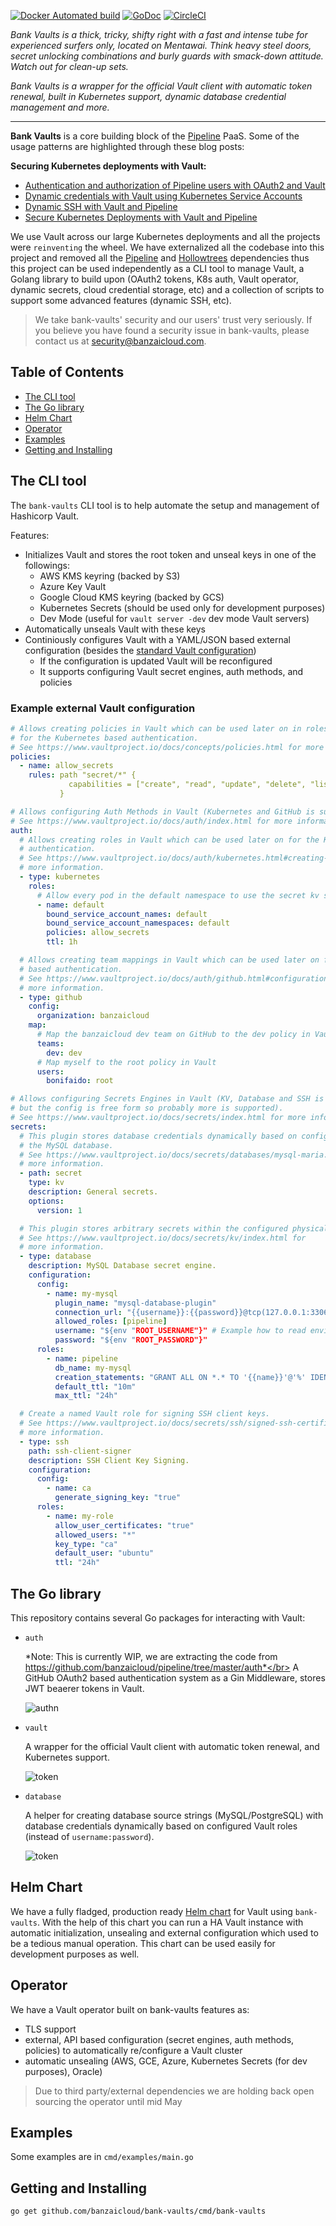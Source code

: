 [![Docker Automated build](https://img.shields.io/docker/automated/banzaicloud/bank-vaults.svg)](https://hub.docker.com/r/banzaicloud/bank-vaults/)
[![GoDoc](https://godoc.org/github.com/banzaicloud/bank-vaults?status.svg)](https://godoc.org/github.com/banzaicloud/bank-vaults)
[![CircleCI](https://circleci.com/gh/banzaicloud/bank-vaults/tree/master.svg?style=shield)](https://circleci.com/gh/banzaicloud/bank-vaults/tree/master)

*Bank Vaults is a thick, tricky, shifty right with a fast and intense tube for experienced surfers only, located on Mentawai. Think heavy steel doors, secret unlocking combinations and burly guards with smack-down attitude. Watch out for clean-up sets.*

*Bank Vaults is a wrapper for the official Vault client with automatic token renewal, built in Kubernetes support, dynamic database credential management and more.*

---

**Bank Vaults** is a core building block of the [Pipeline](https://github.com/banzaicloud/pipeline) PaaS. Some of the usage patterns are highlighted through these blog posts:

**Securing Kubernetes deployments with Vault:**
- [Authentication and authorization of Pipeline users with OAuth2 and Vault](https://banzaicloud.com/blog/oauth2-vault/)
- [Dynamic credentials with Vault using Kubernetes Service Accounts](https://banzaicloud.com/blog/vault-dynamic-secrets/)
- [Dynamic SSH with Vault and Pipeline](https://banzaicloud.com/blog/vault-dynamic-ssh/)
- [Secure Kubernetes Deployments with Vault and Pipeline](https://banzaicloud.com/blog/hashicorp-guest-post/)

We use Vault across our large Kubernetes deployments and all the projects were `reinventing` the wheel. We have externalized all the codebase into this project and removed all the [Pipeline](https://github.com/banzaicloud/pipeline) and [Hollowtrees](https://github.com/banzaicloud/hollowtrees) dependencies thus this project can be used independently as a CLI tool to manage Vault, a Golang library to build upon (OAuth2 tokens, K8s auth, Vault operator, dynamic secrets, cloud credential storage, etc) and a collection of scripts to support some advanced features (dynamic SSH, etc). 

>We take bank-vaults' security and our users' trust very seriously. If you believe you have found a security issue in bank-vaults, please contact us at security@banzaicloud.com.

## Table of Contents

- [The CLI tool](#the-cli-tool)
- [The Go library](#the-go-library)
- [Helm Chart](#helm-chart)
- [Operator](#operator)
- [Examples](#examples)
- [Getting and Installing](#getting-and-installing)

## The CLI tool

The `bank-vaults` CLI tool is to help automate the setup and management of Hashicorp Vault.

Features:
 - Initializes Vault and stores the root token and unseal keys in one of the followings:
    - AWS KMS keyring (backed by S3)
    - Azure Key Vault
    - Google Cloud KMS keyring (backed by GCS)
    - Kubernetes Secrets (should be used only for development purposes)
    - Dev Mode (useful for `vault server -dev` dev mode Vault servers)
 - Automatically unseals Vault with these keys
 - Continiously configures Vault with a YAML/JSON based external configuration (besides the [standard Vault configuration](https://www.vaultproject.io/docs/configuration/index.html))
    - If the configuration is updated Vault will be reconfigured
    - It supports configuring Vault secret engines, auth methods, and policies

### Example external Vault configuration
```yaml
# Allows creating policies in Vault which can be used later on in roles
# for the Kubernetes based authentication.
# See https://www.vaultproject.io/docs/concepts/policies.html for more information.
policies:
  - name: allow_secrets
    rules: path "secret/*" {
             capabilities = ["create", "read", "update", "delete", "list"]
           }

# Allows configuring Auth Methods in Vault (Kubernetes and GitHub is supported now).
# See https://www.vaultproject.io/docs/auth/index.html for more information.
auth:
  # Allows creating roles in Vault which can be used later on for the Kubernetes based
  # authentication.
  # See https://www.vaultproject.io/docs/auth/kubernetes.html#creating-a-role for
  # more information.
  - type: kubernetes
    roles:
      # Allow every pod in the default namespace to use the secret kv store
      - name: default
        bound_service_account_names: default
        bound_service_account_namespaces: default
        policies: allow_secrets
        ttl: 1h

  # Allows creating team mappings in Vault which can be used later on for the GitHub 
  # based authentication.
  # See https://www.vaultproject.io/docs/auth/github.html#configuration for
  # more information.
  - type: github
    config:
      organization: banzaicloud
    map:
      # Map the banzaicloud dev team on GitHub to the dev policy in Vault
      teams:
        dev: dev
      # Map myself to the root policy in Vault
      users:
        bonifaido: root

# Allows configuring Secrets Engines in Vault (KV, Database and SSH is tested,
# but the config is free form so probably more is supported).
# See https://www.vaultproject.io/docs/secrets/index.html for more information.
secrets:
  # This plugin stores database credentials dynamically based on configured roles for
  # the MySQL database.
  # See https://www.vaultproject.io/docs/secrets/databases/mysql-maria.html for
  # more information.
  - path: secret
    type: kv
    description: General secrets.
    options:
      version: 1

  # This plugin stores arbitrary secrets within the configured physical storage for Vault.
  # See https://www.vaultproject.io/docs/secrets/kv/index.html for
  # more information.
  - type: database
    description: MySQL Database secret engine.
    configuration:
      config:
        - name: my-mysql
          plugin_name: "mysql-database-plugin"
          connection_url: "{{username}}:{{password}}@tcp(127.0.0.1:3306)/"
          allowed_roles: [pipeline]
          username: "${env "ROOT_USERNAME"}" # Example how to read environment variables
          password: "${env "ROOT_PASSWORD"}"
      roles:
        - name: pipeline
          db_name: my-mysql
          creation_statements: "GRANT ALL ON *.* TO '{{name}}'@'%' IDENTIFIED BY '{{password}}';"
          default_ttl: "10m"
          max_ttl: "24h"

  # Create a named Vault role for signing SSH client keys.
  # See https://www.vaultproject.io/docs/secrets/ssh/signed-ssh-certificates.html#client-key-signing for
  # more information.
  - type: ssh
    path: ssh-client-signer
    description: SSH Client Key Signing.
    configuration:
      config:
        - name: ca
          generate_signing_key: "true"
      roles:
        - name: my-role
          allow_user_certificates: "true"
          allowed_users: "*"
          key_type: "ca"
          default_user: "ubuntu"
          ttl: "24h"
```

## The Go library

This repository contains several Go packages for interacting with Vault:

- `auth`

    *Note: This is currently WIP, we are extracting the code from https://github.com/banzaicloud/pipeline/tree/master/auth*</br>
    A GitHub OAuth2 based authentication system as a Gin Middleware, stores JWT beaerer tokens in Vault.

    ![authn](docs/images/authn-vault-flow.png)

- `vault`

    A wrapper for the official Vault client with automatic token renewal, and Kubernetes support.

    ![token](docs/images/token-request-vault-flow.png)

- `database`

    A helper for creating database source strings (MySQL/PostgreSQL) with database credentials dynamically based on configured Vault roles (instead of `username:password`).

    ![token](docs/images/vault-mySQL.gif)

## Helm Chart

We have a fully fladged, production ready [Helm chart](https://github.com/banzaicloud/banzai-charts/tree/master/stable/vault) for Vault using `bank-vaults`. With the help of this chart you can run a HA Vault instance with automatic initialization, unsealing and external configuration which used to be a tedious manual operation. This chart can be used easily for development purposes as well.

## Operator

We have a Vault operator built on bank-vaults features as:

- TLS support
- external, API based configuration (secret engines, auth methods, policies) to automatically re/configure a Vault cluster
- automatic unsealing (AWS, GCE, Azure, Kubernetes Secrets (for dev purposes), Oracle)

>Due to third party/external dependencies we are holding back open sourcing the operator until mid May

## Examples

Some examples are in `cmd/examples/main.go`

## Getting and Installing

```bash
go get github.com/banzaicloud/bank-vaults/cmd/bank-vaults
```
